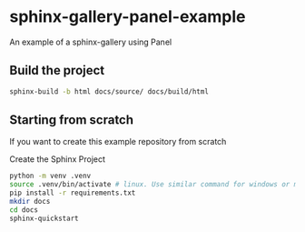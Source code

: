 # sphinx-gallery-panel-example

An example of a sphinx-gallery using Panel

## Build the project

```bash
sphinx-build -b html docs/source/ docs/build/html
```

## Starting from scratch

If you want to create this example repository from scratch

Create the Sphinx Project

```bash
python -m venv .venv
source .venv/bin/activate # linux. Use similar command for windows or macos
pip install -r requirements.txt
mkdir docs
cd docs
sphinx-quickstart
```


